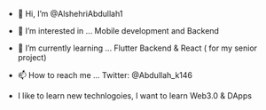 - 👋 Hi, I’m @AlshehriAbdullah1
- 👀 I’m interested in ...     Mobile development and Backend
- 🌱 I’m currently learning ...     Flutter Backend & React ( for my senior project)
- 📫 How to reach me ... Twitter:  @Abdullah_k146

- I like to learn new technlogoies, I want to learn Web3.0 & DApps 
<!---
AlshehriAbdullah1/AlshehriAbdullah1 is a ✨ special ✨ repository because its `README.md` (this file) appears on your GitHub profile.
You can click the Preview link to take a look at your changes.
--->
